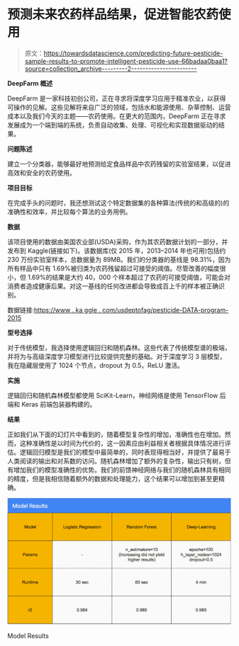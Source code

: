 # 预测未来农药样品结果，促进智能农药使用

> 原文：<https://towardsdatascience.com/predicting-future-pesticide-sample-results-to-promote-intelligent-pesticide-use-66badaa0baa1?source=collection_archive---------2----------------------->

**DeepFarm 概述**

DeepFarm 是一家科技初创公司，正在寻求将深度学习应用于精准农业，以获得可操作的见解。这些见解将来自广泛的领域，包括水和能源使用、杂草控制、运营成本以及我们今天的主题——农药使用。在更大的范围内，DeepFarm 正在寻求发展成为一个端到端的系统，负责自动收集、处理、可视化和实现数据驱动的结果。

**问题陈述**

建立一个分类器，能够最好地预测给定食品样品中农药残留的实验室结果，以促进高效和安全的农药使用。

**项目目标**

在完成手头的问题时，我还想测试这个特定数据集的各种算法(传统的和高级的)的准确性和效率，并比较每个算法的业务用例。

**数据**

该项目使用的数据由美国农业部(USDA)采购，作为其农药数据计划的一部分，并发布到 Kaggle(链接如下)。该数据库(仅 2015 年，2013–2014 年也可用)包括约 230 万份实验室样本，总数据量为 89MB。我们的分类器的基线是 98.31%，因为所有样品中只有 1.69%被归类为农药残留超过可接受的阈值。尽管改善的幅度很小，但 1.69%的结果是大约 40，000 个样本超过了农药的可接受阈值，可能会对消费者造成健康后果。对这一基线的任何改进都会导致成百上千的样本被正确识别。

数据链接:[https://www . ka ggle . com/usdeptofag/pesticide-DATA-program-2015](https://www.kaggle.com/usdeptofag/pesticide-data-program-2015)

**型号选择**

对于传统模型，我选择使用逻辑回归和随机森林。这些代表了传统模型谱的极端，并将为与高级深度学习模型进行比较提供完整的基础。对于深度学习 3 层模型，我在隐藏层使用了 1024 个节点，dropout 为 0.5，ReLU 激活。

**实施**

逻辑回归和随机森林模型都使用 SciKit-Learn，神经网络是使用 TensorFlow 后端和 Keras 前端包装器构建的。

**结果**

正如我们从下面的幻灯片中看到的，随着模型复杂性的增加，准确性也在增加。然而，这种准确性是以时间为代价的，这一因素应由利益相关者根据具体情况进行评估。逻辑回归模型是我们的模型中最简单的，同时表现得相当好，并提供了最易于人类阅读的输出和对系数的访问。随机森林增加了额外的复杂性，输出只有树，但有增加我们的模型准确性的优势。我们的前馈神经网络与我们的随机森林具有相同的精度，但是我相信随着额外的数据和处理能力，这个结果可以增加到甚至更精确。

![](img/0353c73d2cc658ef81cab9aaff098b30.png)

Model Results
